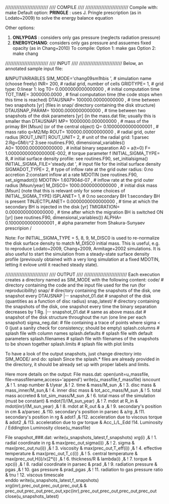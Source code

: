 ///////////////////////////
////    COMPILE        ////
///////////////////////////
Compile with: 
    make
Default option: __PRINGLE__ : uses J. Pringle prescription (as in Lodato+2009) to solve the energy balance equation

Other options:
1) __ONLYPGAS__ : considers only gas pressure (neglects radiation pressure)
2) __ENERGYCHANG__: considers only gas pressure and assuemes fixed opacity (as in Chang+2010)
To compile:
Option 1:
	make gas
Option 2:
	make chang


///////////////////////////
////      INPUT        ////
///////////////////////////
Below, an annotated sample input file:

&INPUTVARIABLES
 SIM_MODE='chang09sm1hbis            ',			# simulation name (choose freely) 
 INR=        200,								# radial grid, number of cells
 GRIDTYPE=          1,							# grid type: 0:linear  1: log 
 T0=  0.0000000000000000     ,					# initial computation time
 TOT_TIME=  3000000.0000     ,					# final computation time (the code stops when this time is reached)
 DTAUSNAP=  100000.00000000000     ,			# time between two snapshots [yr] (files in snap/ directory containing the disk structure)
 DTAUSNAP_PARAM=  10000.0000000000000     ,		# time between two snapshots of the disk parameters [yr] (in the mass.dat file; usually this is smaller than DTAUSNAP)
 MP=  10000000.000000000     ,					# mass of the primay BH [Msun] (or of the central object) 
 Q= 0.10000000000000001     ,					# mass ratio q=M2/Mp
 ROUT=  100000.00000000000     ,				# radial grid, outer radius [ROUT_UNIT]
 ROUT_UNIT=          2,							# unit of the radial grid: 1:parsec   2:Rg=GM/c^2   3:see routines.F90, dimensional_variables()  
 A0=  10000.000000000000     ,					# initial binary separation A0 = a(t=0)
 F=  1.0000000000000000E-002,					# torque parameter f
 INITIAL_SIGMA_TYPE=          8,				# initial surface density profile: see routines.F90, set_initialsigma()
 INITIAL_SIGMA_FILE='steady.dat     ',			# input file for the initial surface density
 SIGMADOT_TYPE=          2,						# type of inflow rate at the grid outer radius: 0:no accretion 2:constant inflow at a rate MDOTIN (see routines.F90, set_sigmadot())
 MDOTIN= 1.607904d-07     ,						# inflow rate at the grid outer radius [Msun/year]
 M_DISC0=  1000.0000000000000     ,				# initial disk mass [Msun] (note that this is relevant only for some choices of INITIAL_SIGMA_TYPE)
 ISPLANET=          1,							# 0:no secondary BH  1:secondary BH is present
 TINJECTPLANET=  0.0000000000000000     ,		# time at which the secondary BH is injected in the disk [yr]
 TMIGRATION=  0.0000000000000000     ,			# time after which the migration BH is switched ON [yr] (see routines.F90, dimensional_variables())
 ALPHA= 0.10000000000000001     ,				# alpha parameter from Shakura-Sunyaev prescripion
 /

Note:
For INITIAL_SIGMA_TYPE = 5, 8, 9, M_DISC0 is used to re-normalize the disk surface density to match M_DISC0 initial mass.
This is useful, e.g. to reproduce Lodato+2009, Chang+2009, Armitage+2002 simulations.
It is also useful to start the simulation from a steady-state surface density profile (previously obtained with a very long simulation at a fixed MDOTIN, letting it evlove until it reached steady state).

///////////////////////////
////      OUTPUT       ////
///////////////////////////
Each execution creates a directory named as SIM_MODE with the following content:
  code/ 		  		# directory containing the code and the input file used for the run (for reproducibility)
  snap/					# directory containing the snapshots of the disk, one snapshot every DTAUSNAP
    |-- snapshot_01.dat # snapshot of the disk (quantities as a function of disc radius)
  snap_latest/			# directory containing the snapshots of the disk, one snapshot every time the binary separation decreases by 1 Rg.
    |-- snapshot_01.dat # same as above
  mass.dat				# snapshot of the disk structure throughout the run (one line per each snapshot)
  sigma_neg.dat: 		# file containing a trace of points where sigma < 0 (just a sanity check for consistency; should be empty)
  splash.columns        # splash file with column names
  splash.defaults		# splash file with default parameters
  splash.filenames		# splash file with filenames of the snapshots to be shown together
  splash.limits			# splash file with plot limits 

To have a look of the output snapshots, just change directory into SIM_MODE/ and do:
	splash
Since the splash.* files are already provided in the directory, it should be already set up with proper labels and limits.

Here more details on the output:
File mass.dat:
	open(unit=u_massfile, file=massfilename,access='append')
	write(u_massfile,f_massfile) 		isncount		,&				! 1. snap number
									&	t/year			,&				! 2. time
									&	mass/M_sun		,&				! 3. disc mass
									&	mass_inner/M_sun,&				! 4. inner disc mass
									&	tot_acc_mass/M_sun		,&		! 5. total mass accreted
									&	tot_sim_mass/M_sun		,&		! 6. total mass of the simulation (must be constant)
									& 	mdot(1)/(M_sun_year)	,&		! 7. mdot at R_in
									&	mdot(inr)/(M_sun_year)	,&		! 8. mdot at R_out
									& 	a				,&				! 9. secondary's position in cm
									&	a/parsec		,&				!10. secondary's position in parsec
									&	a/rg			,&				!11. secondary's position in rg
									&	adot1			,&				!12. acceleration due to viscous torque
									&	adot2			,&				!13. acceleration due to gw torque
									&	Acc_L/L_Edd						!14. Luminosity / Eddington Luminosity
	close(u_massfile)	
	
	
File snapshot_###.dat:
	write(u_snapshots_latest,f_snapshots) 	xrg(i)				,&		!  1. radial coordinate in rg
									&	max(prec_out,sigma(i))		,&		!  2. sigma
									&	max(prec_out,nu(i))			,&		!  3. viscosity
									&	max(prec_out,T_eff(i))		,&		!  4. effective temperature
									&	max(prec_out,T_c(i))		,&		!  5. central temperature
									&	max(prec_out,H(i)/x(2*i))	,&		!  6. thickness/R
									& 	lambda(i)					,&		!  7. torque
									&	xpc(i)						,&		!  8. radial coordinate in parsec
									&	prad						,&		!  9. radiation pressure
									&	pgas						,&		! 10. gas pressure
									&	prad_pgas					,&		! 11. radiation to gas pressure ratio
									&	tnu									! 12. viscous timescale									
	enddo
	write(u_snapshots_latest,f_snapshots) 	xrg(inr),prec_out,prec_out,prec_out,& 
									& prec_out,prec_out,prec_out,xpc(inr),prec_out,prec_out,prec_out,prec_out		
	close(u_snapshots_latest)

	